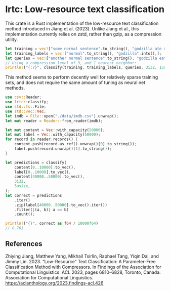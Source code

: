 # lrtc: Low-resource text classification

This crate is a Rust implementation of the low-resource text classification
method introduced in Jiang et al. (2023). Unlike Jiang et al., this implementation
currently relies on zstd, rather than gzip, as a compression utility.

```rust
let training = vec!["some normal sentence".to_string(), "godzilla ate mars in June".into(),];
let training_labels = vec!["normal".to_string(), "godzilla".into(),];
let queries = vec!["another normal sentence".to_string(), "godzilla eats marshes in August".into(),];
// Using a compression level of 3, and 1 nearest neighbor:
println!("{:?}", classify(training, training_labels, queries, 3i32, 1usize));
```

This method seems to perform decently well for relatively sparse training sets,
and does not require the same amount of tuning as neural net methods.

```rust
use csv::Reader;
use lrtc::classify;
use std::fs::File;
use std::vec::Vec;
let imdb = File::open("./data/imdb.csv").unwrap();
let mut reader = Reader::from_reader(imdb);

let mut content = Vec::with_capacity(50000);
let mut label = Vec::with_capacity(50000);
for record in reader.records() {
    content.push(record.as_ref().unwrap()[0].to_string());
    label.push(record.unwrap()[1].to_string());
}

let predictions = classify(
    content[0..10000].to_vec(),
    label[0..10000].to_vec(),
    content[40000..50000].to_vec(),
    3i32,
    5usize,
);
let correct = predictions
    .iter()
    .zip(label[40000..50000].to_vec().iter())
    .filter(|(a, b)| a == b)
    .count();

println!("{}", correct as f64 / 10000f64)
// 0.701
```

## References
Zhiying Jiang, Matthew Yang, Mikhail Tsirlin, Raphael Tang, Yiqin Dai, and Jimmy Lin. 
2023. “Low-Resource” Text Classification: A Parameter-Free Classification Method with Compressors. 
In Findings of the Association for Computational Linguistics: ACL 2023, pages 6810–6828, Toronto, Canada. 
Association for Computational Linguistics. <https://aclanthology.org/2023.findings-acl.426>